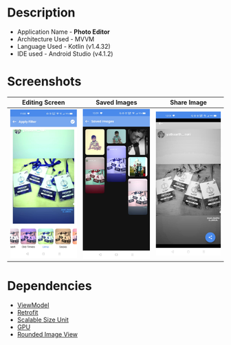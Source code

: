 # Description 

- Application Name - **Photo Editor**
- Architecture Used - MVVM
- Language Used - Kotlin (v1.4.32)  
- IDE used - Android Studio (v4.1.2)  

# Screenshots

 | Editing Screen | Saved Images | Share Image |
 --------------|------------|-------------|
 | ![](Images/img1.jpg) | ![](Images/img2.jpg)  | ![](Images/img3.jpg) |

# Dependencies

- [ViewModel](https://developer.android.com/jetpack/androidx/releases/lifecycle)
- [Retrofit](https://square.github.io/retrofit/)
- [Scalable Size Unit](https://github.com/intuit/sdp)
- [GPU](https://github.com/cats-oss/android-gpuimage)
- [Rounded Image View](https://github.com/vinc3m1/RoundedImageView)
